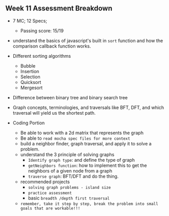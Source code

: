 ## Week 11 Assessment Breakdown
- 7 MC; 12 Specs; 
  - Passing score: 15/19
  
- understand the basics of javascript's built in `sort` function and how the comparison callback function works.
- Different sorting algorithms
  - Bubble
  - Insertion
  - Selection
  - Quicksort
  - Mergesort
- Difference between binary tree and binary search tree
- Graph concepts, terminologies, and traversals like BFT, DFT, and which traversal will yield us the shortest path.

- Coding Portion
  - Be able to work with a 2d matrix that represents the graph 
  - Be able to `read mocha spec files for more context`
  - build a neighbor finder, graph traversal, and apply it to solve a problem.
  - understand the 3 principle of solving graphs
    - `Identify graph type`: and define the type of graph
    - `getNeighbors function`: how to implement this to get the neighbors of a given node from a graph
    - `traverse graph`: BFT/DFT and do the thing.
  - recommended projects
    - `solving graph problems - island size`
    - `practice assessment`
    - basic `breadth /depth first traversal`
  - `remember, take it step by step, break the problem into small goals that are workable!!!`